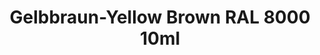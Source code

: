 ---
layout: product
title: "Gelbbraun-Yellow Brown RAL 8000  10ml"
price: "330" 
desc: "Acrylic Laquer 10mL"
img_path: "/assets/img/RC063.webp"
brand: "AK "
available: false
special_offer: false
new: false
soon: false
cat: "020000"
subcat: "020200"
subsubcat: "020201"
sifra: "RC063"
popular: false
---